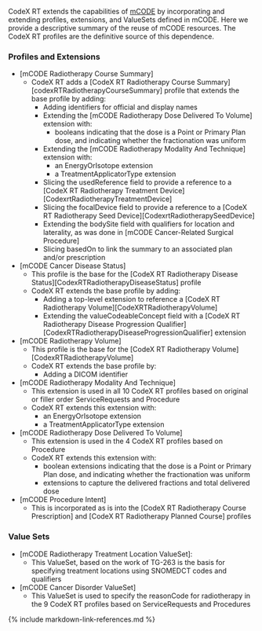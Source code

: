 CodeX RT extends the capabilities of [mCODE](https://hl7.org/fhir/us/mcode/STU3) by incorporating and extending profiles, extensions, and ValueSets defined in mCODE.
Here we provide a descriptive summary of the reuse of mCODE resources. The CodeX RT profiles are the definitive source of this dependence.

### Profiles and Extensions
* [mCODE Radiotherapy Course Summary]
  * CodeX RT adds a [CodeX RT Radiotherapy Course Summary][codexRTRadiotherapyCourseSummary] profile that extends the base profile by adding:
    * Adding identifiers for official and display names
    * Extending the [mCODE Radiotherapy Dose Delivered To Volume] extension with:
      * booleans indicating that the dose is a Point or Primary Plan dose, and indicating whether the fractionation was uniform
    * Extending the [mCODE Radiotherapy Modality And Technique] extension with:
      * an EnergyOrIsotope extension
      * a TreatmentApplicatorType extension
    * Slicing the usedReference field to provide a reference to a [CodeX RT Radiotherapy Treatment Device][CodexrtRadiotherapyTreatmentDevice]
    * Slicing the focalDevice field to provide a reference to a [CodeX RT Radiotherapy Seed Device][CodexrtRadiotherapySeedDevice]
    * Extending the bodySite field with qualifiers for location and laterality, as was done in [mCODE Cancer-Related Surgical Procedure]
    * Slicing basedOn to link the summary to an associated plan and/or prescription
* [mCODE Cancer Disease Status]
  * This profile is the base for the [CodeX RT Radiotherapy Disease Status][CodexRTRadiotherapyDiseaseStatus] profile
  * CodeX RT extends the base profile by adding:
    * Adding a top-level extension to reference a [CodeX RT Radiotherapy Volume][CodeXRTRadiotherapyVolume]
    * Extending the valueCodeableConcept field with a [CodeX RT Radiotherapy Disease Progression Qualifier][CodexRTRadiotherapyDiseaseProgressionQualifier] extension
* [mCODE Radiotherapy Volume]
  * This profile is the base for the [CodeX RT Radiotherapy Volume][CodexRTRadiotherapyVolume]
  * CodeX RT extends the base profile by:
    * Adding a DICOM identifier
* [mCODE Radiotherapy Modality And Technique]
  * This extension is used in all 10 CodeX RT profiles based on original or filler order ServiceRequests and Procedure
  * CodeX RT extends this extension with:
    * an EnergyOrIsotope extension
    * a TreatmentApplicatorType extension
* [mCODE Radiotherapy Dose Delivered To Volume]
  * This extension is used in the 4 CodeX RT profiles based on Procedure
  * CodeX RT extends this extension with:
    * boolean extensions indicating that the dose is a Point or Primary Plan dose, and indicating whether the fractionation was uniform
    * extensions to capture the delivered fractions and total delivered dose
* [mCODE Procedure Intent]
  * This is incorporated as is into the [CodeX RT Radiotherapy Course Prescription] and [CodeX RT Radiotherapy Planned Course] profiles

### Value Sets
* [mCODE Radiotherapy Treatment Location ValueSet]:
  * This ValueSet, based on the work of TG-263 is the basis for specifying treatment locations using SNOMEDCT codes and qualifiers
* [mCODE Cancer Disorder ValueSet]
  * This ValueSet is used to specify the reasonCode for radiotherapy in the 9 CodeX RT profiles based on ServiceRequests and Procedures

{% include markdown-link-references.md %}